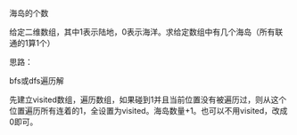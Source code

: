 海岛的个数

给定二维数组，其中1表示陆地，0表示海洋。求给定数组中有几个海岛（所有联通的1算1个）

思路：

bfs或dfs遍历解

先建立visited数组，遍历数组，如果碰到1并且当前位置没有被遍历过，则从这个位置遍历所有连着的1，全设置为visited。海岛数量+1。也可以不用visited，改成0即可。
